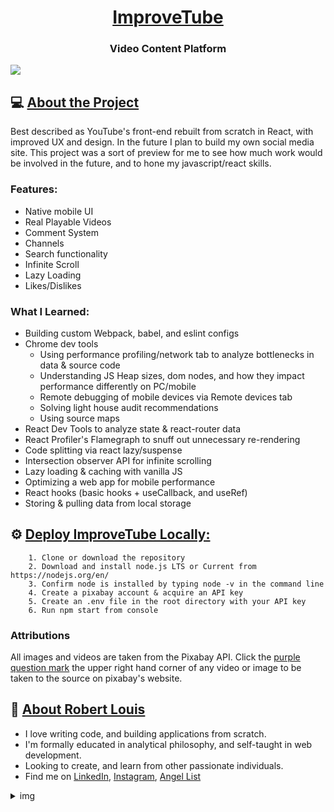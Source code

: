 <h1 align="center"><a href="https://improvetube.dev">ImproveTube</a></h1>
<h3 align="center">Video Content Platform</h1>
<img src="https://i.imgur.com/v5TrwE1.png">


## 💻 [About the Project](#this-link-is-just-for-styling)
Best described as YouTube's front-end rebuilt from scratch in React, with improved UX and design. In the future I plan to build my own social media site. This project was a sort of preview for me to see how much work would be involved in the future, and to hone my javascript/react skills.

### Features:
- Native mobile UI
- Real Playable Videos
- Comment System
- Channels
- Search functionality
- Infinite Scroll
- Lazy Loading
- Likes/Dislikes

### What I Learned:
- Building custom Webpack, babel, and eslint configs
- Chrome dev tools 
	* Using performance profiling/network tab to analyze bottlenecks in data & source code
	* Understanding JS Heap sizes, dom nodes, and how they impact performance differently on PC/mobile
	* Remote debugging of mobile devices via Remote devices tab
	* Solving light house audit recommendations
	* Using source maps
- React Dev Tools to analyze state & react-router data
- React Profiler's Flamegraph to snuff out unnecessary re-rendering
- Code splitting via react lazy/suspense
- Intersection observer API for infinite scrolling
- Lazy loading & caching with vanilla JS
- Optimizing a web app for mobile performance
- React hooks (basic hooks + useCallback, and useRef)
- Storing & pulling data from local storage

## ⚙️  [Deploy ImproveTube Locally:](#this-link-is-just-for-styling)

		1. Clone or download the repository
		2. Download and install node.js LTS or Current from https://nodejs.org/en/
		3. Confirm node is installed by typing node -v in the command line
		4. Create a pixabay account & acquire an API key
		5. Create an .env file in the root directory with your API key
    	6. Run npm start from console
    
### Attributions
All images and videos are taken from the Pixabay API. Click the [purple question mark](https://i.imgur.com/UhkrGFB.png) the upper right hand corner of any video or image to be taken to the source on pixabay's website.


## 🧑 [About Robert Louis](#this-link-is-just-for-styling)
- I love writing code, and building applications from scratch. 
- I'm formally educated in analytical philosophy, and self-taught in web development. 
- Looking to create, and learn from other passionate individuals. 
- Find me on [LinkedIn](https://www.linkedin.com/in/robert-louis/), [Instagram](https://www.instagram.com/_robertlouis/), [Angel List](https://angel.co/robert-louis?al_content=view+your+profile&al_source=transaction_feed%2Fnetwork_sidebar)

<details>
  <summary>img</summary>
<img src="https://i.imgur.com/cTMP7qW.jpg?1">
</details>
